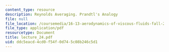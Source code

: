 ```yaml
---
content_type: resource
description: Reynolds Averaging. Prandtl's Analogy
file: null
file_location: /coursemedia/16-13-aerodynamics-of-viscous-fluids-fall-2003/ddc5eacd4cd0f54f0d745c08b246c5d1_lecture_24.pdf
file_type: application/pdf
resourcetype: Document
title: lecture_24.pdf
uid: ddc5eacd-4cd0-f54f-0d74-5c08b246c5d1
---
```

